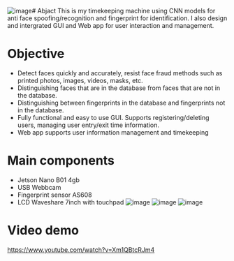 ![image](https://github.com/user-attachments/assets/b560428c-035e-44da-82bd-4a64e618e559)# Abjact
This is my timekeeping machine using CNN models for anti face spoofing/recognition and fingerprint for identification. 
I also design and intergrated GUI and Web app for user interaction and management.

# Objective
- Detect faces quickly and accurately, resist face fraud methods such as printed photos, images, videos, masks, etc.
- Distinguishing faces that are in the database from faces that are not in the database.
- Distinguishing between fingerprints in the database and fingerprints not in the database.
- Fully functional and easy to use GUI. Supports registering/deleting users, managing user entry/exit time information.
- Web app supports user information management and timekeeping

# Main components
- Jetson Nano B01 4gb
- USB Webbcam
- Fingerprint sensor AS608
- LCD Waveshare 7inch with touchpad
![image](https://github.com/user-attachments/assets/9218b112-661f-4304-9d92-31af30ae1392)
![image](https://github.com/user-attachments/assets/4907f96d-f373-4d86-885d-01a4c199891d)
![image](https://github.com/user-attachments/assets/28854ff6-1b61-467b-9ffd-c5541a60a45c)


# Video demo
https://www.youtube.com/watch?v=Xm1QBtcRJm4 

  
